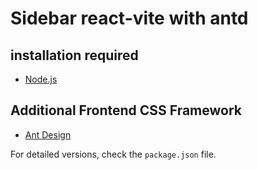 # Sidebar react-vite with antd

## installation required
- [Node.js](https://nodejs.org/)

## Additional Frontend CSS Framework
- [Ant Design](https://ant.design/)

For detailed versions, check the `package.json` file.